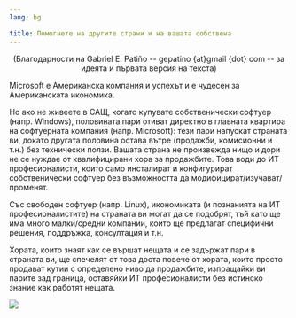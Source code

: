 ```yaml
---
lang: bg

title: Помогнете на другите страни и на вашата собствена
---
```


<center>(Благодарности на Gabriel E. Patiño -- gepatino {at}gmail {dot} com -- за идеята и първата версия на текста) </center>

Microsoft е Американска компания и успехът и е чудесен за Американската икономика.

Но ако не живеете в САЩ, когато купувате собственически софтуер (напр. Windows), половината пари отиват директно в главната квартира на софтуерната компания (напр. Microsoft): тези пари напускат страната ви, докато другата половина остава вътре (продажби, комисионни и т.н.) без технически ползи. Вашата страна не произвежда нищо и дори не се нуждае от квалифицирани хора за продажбите. Това води до ИТ професионалисти, които само инсталират и конфигурират собственически софтуер без възможността да модифицират/изучават/променят.

Със свободен софтуер (напр. Linux), икономиката (и познанията на ИТ професионалистите) на страната ви могат да се подобрят, тъй като ще има много малки/средни компании, които ще предлагат специфични решения, поддръжка, консултация и т.н.

Хората, които знаят как се вършат нещата и се задържат пари в страната ви, ще спечелят от това доста повече от хората, които просто продават кутии с определено ниво да продажбите, изпращайки ви парите зад граница, оставяйки ИТ професионалисти без истинско знание как работят нещата.

<img src="Images/earth.png" />




